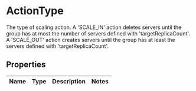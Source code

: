 # ActionType

The type of scaling action. A 'SCALE_IN' action deletes servers until the group has at most the number of servers defined with 'targetReplicaCount'. A 'SCALE_OUT' action creates servers until the group has at least the servers defined with 'targetReplicaCount'.
## Properties
| Name | Type | Description | Notes |
| ------------ | ------------- | ------------- | ------------- |



